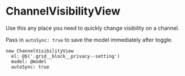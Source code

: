 
# ChannelVisibilityView

Use this any place you need to quickly change visibility on a channel.

Pass in `autoSync: true` to save the model immediately after toggle.

    new ChannelVisibilityView
      el: @$('.grid__block__privacy--setting')
      model: @model
      autoSync: true